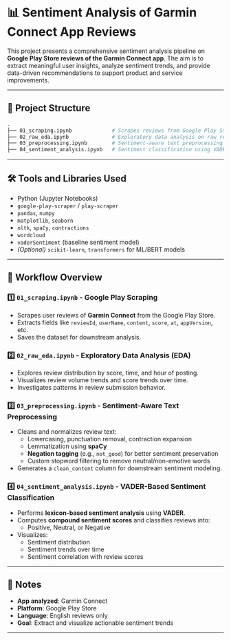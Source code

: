# 📊 Sentiment Analysis of Garmin Connect App Reviews

This project presents a comprehensive sentiment analysis pipeline on **Google Play Store reviews of the Garmin Connect app**. The aim is to extract meaningful user insights, analyze sentiment trends, and provide data-driven recommendations to support product and service improvements.

---

## 📁 Project Structure

```bash
.
├── 01_scraping.ipynb             # Scrapes reviews from Google Play Store
├── 02_raw_eda.ipynb              # Exploratory data analysis on raw reviews
├── 03_preprocessing.ipynb        # Sentiment-aware text preprocessing
├── 04_sentiment_analysis.ipynb   # Sentiment classification using VADER (baseline)
```

---
## 🛠️ Tools and Libraries Used

- Python (Jupyter Notebooks)  
- `google-play-scraper` / `play-scraper`  
- `pandas`, `numpy`  
- `matplotlib`, `seaborn`  
- `nltk`, `spaCy`, `contractions`  
- `wordcloud`  
- `vaderSentiment` (baseline sentiment model)  
- *(Optional)* `scikit-learn`, `transformers` for ML/BERT models

---

## 📌 Workflow Overview

### 1️⃣ `01_scraping.ipynb` - Google Play Scraping
- Scrapes user reviews of **Garmin Connect** from the Google Play Store.  
- Extracts fields like `reviewId`, `userName`, `content`, `score`, `at`, `appVersion`, etc.  
- Saves the dataset for downstream analysis.

### 2️⃣ `02_raw_eda.ipynb` - Exploratory Data Analysis (EDA)
- Explores review distribution by score, time, and hour of posting.  
- Visualizes review volume trends and score trends over time.  
- Investigates patterns in review submission behavior.

### 3️⃣ `03_preprocessing.ipynb` - Sentiment-Aware Text Preprocessing
- Cleans and normalizes review text:
  - Lowercasing, punctuation removal, contraction expansion  
  - Lemmatization using **spaCy**  
  - **Negation tagging** (e.g., `not_good`) for better sentiment preservation  
  - Custom stopword filtering to remove neutral/non-emotive words  
- Generates a `clean_content` column for downstream sentiment modeling.

### 4️⃣ `04_sentiment_analysis.ipynb` - VADER-Based Sentiment Classification
- Performs **lexicon-based sentiment analysis** using **VADER**.  
- Computes **compound sentiment scores** and classifies reviews into:
  - Positive, Neutral, or Negative  
- Visualizes:
  - Sentiment distribution  
  - Sentiment trends over time  
  - Sentiment correlation with review scores
---


## 📌 Notes

- **App analyzed**: Garmin Connect  
- **Platform**: Google Play Store  
- **Language**: English reviews only  
- **Goal**: Extract and visualize actionable sentiment trends

---